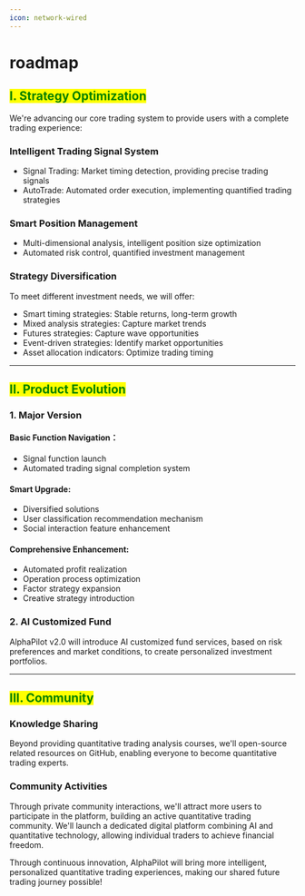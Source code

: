 ```yaml
---
icon: network-wired
---
```


# roadmap

## <mark style="color:green;">I. Strategy Optimization</mark>

We're advancing our core trading system to provide users with a complete trading experience:

### Intelligent Trading Signal System

* Signal Trading: Market timing detection, providing precise trading signals
* AutoTrade: Automated order execution, implementing quantified trading strategies

### Smart Position Management

* Multi-dimensional analysis, intelligent position size optimization
* Automated risk control, quantified investment management

### Strategy Diversification

To meet different investment needs, we will offer:

* Smart timing strategies: Stable returns, long-term growth
* Mixed analysis strategies: Capture market trends
* Futures strategies: Capture wave opportunities
* Event-driven strategies: Identify market opportunities
* Asset allocation indicators: Optimize trading timing

***

## <mark style="color:green;">II. Product Evolution</mark>

### 1. Major Version

#### Basic Function Navigation：

* Signal function launch
* Automated trading signal completion system

#### Smart Upgrade:

* Diversified solutions
* User classification recommendation mechanism
* Social interaction feature enhancement

#### Comprehensive Enhancement:

* Automated profit realization
* Operation process optimization
* Factor strategy expansion
* Creative strategy introduction

### 2. AI Customized Fund

AlphaPilot v2.0 will introduce AI customized fund services, based on risk preferences and market conditions, to create personalized investment portfolios.

***

## <mark style="color:green;">III. Community</mark>

### Knowledge Sharing

Beyond providing quantitative trading analysis courses, we'll open-source related resources on GitHub, enabling everyone to become quantitative trading experts.

### Community Activities

Through private community interactions, we'll attract more users to participate in the platform, building an active quantitative trading community. We'll launch a dedicated digital platform combining AI and quantitative technology, allowing individual traders to achieve financial freedom.

Through continuous innovation, AlphaPilot will bring more intelligent, personalized quantitative trading experiences, making our shared future trading journey possible!









